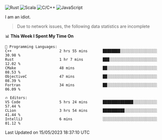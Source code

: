 ![Rust](https://img.shields.io/badge/Rust-000000?style=flat-square&logo=rust&logoColor=white)
![Scala](https://img.shields.io/badge/Scala-DC322F?style=flat-square&logo=Scala)
![C/C++](https://img.shields.io/badge/C++-00599c?style=flat-square&logo=C%2B%2B)
![JavaScript](https://img.shields.io/badge/JavaScript-323330?style=flat-square&logo=javascript&logoColor=F7DF1E)

I am an idiot.

> Due to network issues, the following data statistics are incomplete

<!--START_SECTION:waka-->
📊 **This Week I Spent My Time On** 

```text
💬 Programming Languages: 
C++                      2 hrs 55 mins       ████████░░░░░░░░░░░░░░░░░   30.98 % 
Rust                     1 hr 7 mins         ███░░░░░░░░░░░░░░░░░░░░░░   12.02 % 
CMake                    48 mins             ██░░░░░░░░░░░░░░░░░░░░░░░   08.53 % 
ObjectiveC               47 mins             ██░░░░░░░░░░░░░░░░░░░░░░░   08.39 % 
Fortran                  34 mins             ██░░░░░░░░░░░░░░░░░░░░░░░   06.09 % 

🔥 Editors: 
VS Code                  5 hrs 24 mins       ██████████████░░░░░░░░░░░   57.44 % 
CLion                    3 hrs 54 mins       ██████████░░░░░░░░░░░░░░░   41.44 % 
IntelliJ                 6 mins              ░░░░░░░░░░░░░░░░░░░░░░░░░   01.12 % 
```


 Last Updated on 15/05/2023 18:37:10 UTC
<!--END_SECTION:waka-->

